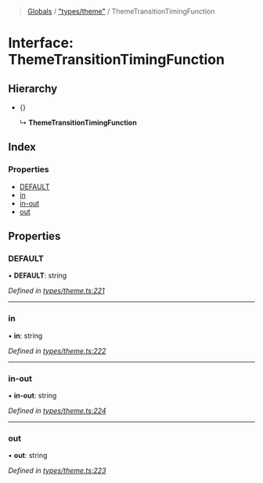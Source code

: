 > [Globals](../README.md) / ["types/theme"](../modules/_types_theme_.md) / ThemeTransitionTimingFunction

# Interface: ThemeTransitionTimingFunction

## Hierarchy

* {}

  ↳ **ThemeTransitionTimingFunction**

## Index

### Properties

* [DEFAULT](_types_theme_.themetransitiontimingfunction.md#default)
* [in](_types_theme_.themetransitiontimingfunction.md#in)
* [in-out](_types_theme_.themetransitiontimingfunction.md#in-out)
* [out](_types_theme_.themetransitiontimingfunction.md#out)

## Properties

### DEFAULT

•  **DEFAULT**: string

*Defined in [types/theme.ts:221](https://github.com/kenoxa/beamwind/blob/main/packages/beamwind/src/types/theme.ts#L221)*

___

### in

•  **in**: string

*Defined in [types/theme.ts:222](https://github.com/kenoxa/beamwind/blob/main/packages/beamwind/src/types/theme.ts#L222)*

___

### in-out

•  **in-out**: string

*Defined in [types/theme.ts:224](https://github.com/kenoxa/beamwind/blob/main/packages/beamwind/src/types/theme.ts#L224)*

___

### out

•  **out**: string

*Defined in [types/theme.ts:223](https://github.com/kenoxa/beamwind/blob/main/packages/beamwind/src/types/theme.ts#L223)*
